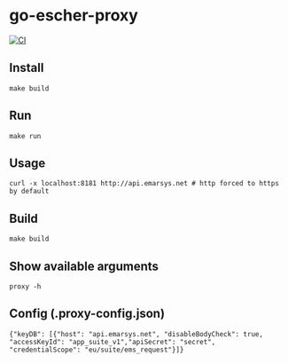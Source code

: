 # go-escher-proxy

[![CI](https://github.com/zerosuxx/go-escher-proxy/workflows/CI/badge.svg)](https://github.com/zerosuxx/go-escher-proxy/actions?query=workflow%3ACI)

## Install
```
make build
```

## Run
```
make run
```

## Usage
```
curl -x localhost:8181 http://api.emarsys.net # http forced to https by default
```

## Build
```
make build
```

## Show available arguments
```
proxy -h
```

## Config (.proxy-config.json)
```
{"keyDB": [{"host": "api.emarsys.net", "disableBodyCheck": true, "accessKeyId": "app_suite_v1","apiSecret": "secret", "credentialScope": "eu/suite/ems_request"}]}
```
